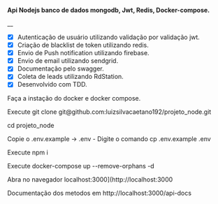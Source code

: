 __<p> Api Nodejs banco de dados mongodb, Jwt, Redis, Docker-compose.__</p>__

- [x] Autenticação de usuário utilizando validação por validação jwt.
- [x] Criação de blacklist de token utilizando redis.
- [x] Envio de Push notification utilizando firebase.
- [x] Envio de email utilizando sendgrid.
- [x] Documentação pelo swagger.
- [x] Coleta de leads utilizando RdStation.
- [x] Desenvolvido com TDD.

Faça a instação do docker e docker compose.

<p>
   Execute git clone git@github.com:luizsilvacaetano192/projeto_node.git
</p>
<p>
    cd projeto_node 
</p>
<p> Copie o  .env.example -> .env - Digite o comando cp .env.example .env </p>
<p>
   Execute npm i
</p>
<p>
   Execute docker-compose up --remove-orphans -d
</p>

<p>
   Abra no navegador localhost:3000](http://localhost:3000
</p>

<p>
  Documentação dos metodos em http://localhost:3000/api-docs
</p>

